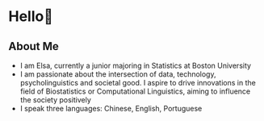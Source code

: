 # Hello👋

## About Me
- I am Elsa, currently a junior majoring in Statistics at Boston University
- I am passionate about the intersection of data, technology, psycholinguistics and societal good. I aspire to drive innovations in the field of Biostatistics or Computational Linguistics, aiming to influence the society positively
- I speak three languages: Chinese, English, Portuguese
